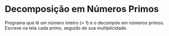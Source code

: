 # Decomposição em Números Primos

Programa que lê um número inteiro (> 1) e o decompõe em números primos. Escreve na tela cada primo, seguido de sua multiplicidade.